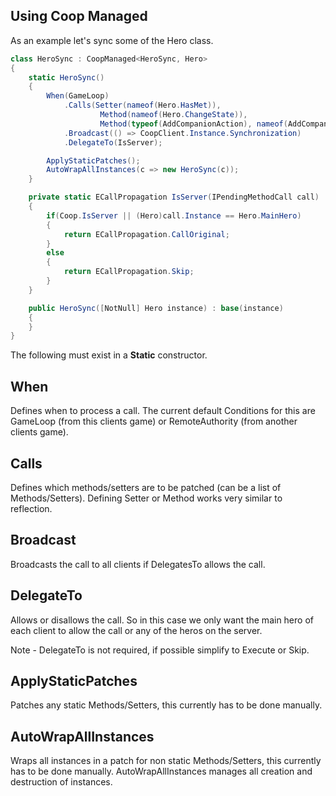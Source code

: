## Using Coop Managed

As an example let's sync some of the Hero class.

```CS
class HeroSync : CoopManaged<HeroSync, Hero>
{
    static HeroSync()
    {
        When(GameLoop)
            .Calls(Setter(nameof(Hero.HasMet)),
                    Method(nameof(Hero.ChangeState)),
                    Method(typeof(AddCompanionAction), nameof(AddCompanionAction.Apply)))
            .Broadcast(() => CoopClient.Instance.Synchronization)
            .DelegateTo(IsServer);

        ApplyStaticPatches();
        AutoWrapAllInstances(c => new HeroSync(c));
    }

    private static ECallPropagation IsServer(IPendingMethodCall call)
    {
        if(Coop.IsServer || (Hero)call.Instance == Hero.MainHero)
        {
            return ECallPropagation.CallOriginal;
        }
        else
        {
            return ECallPropagation.Skip;
        }
    }

    public HeroSync([NotNull] Hero instance) : base(instance)
    {
    }
}
```

The following must exist in a **Static** constructor.

## When
Defines when to process a call. The current default Conditions for this are GameLoop (from this clients game) or RemoteAuthority (from another clients game).

## Calls
Defines which methods/setters are to be patched (can be a list of Methods/Setters). Defining Setter or Method works very similar to reflection.

## Broadcast
Broadcasts the call to all clients if DelegatesTo allows the call.

## DelegateTo
Allows or disallows the call. So in this case we only want the main hero of each client to allow the call or any of the heros on the server.

Note - DelegateTo is not required, if possible simplify to Execute or Skip.

## ApplyStaticPatches
Patches any static Methods/Setters, this currently has to be done manually.

## AutoWrapAllInstances
Wraps all instances in a patch for non static Methods/Setters, this currently has to be done manually. AutoWrapAllInstances manages all creation and destruction of instances.